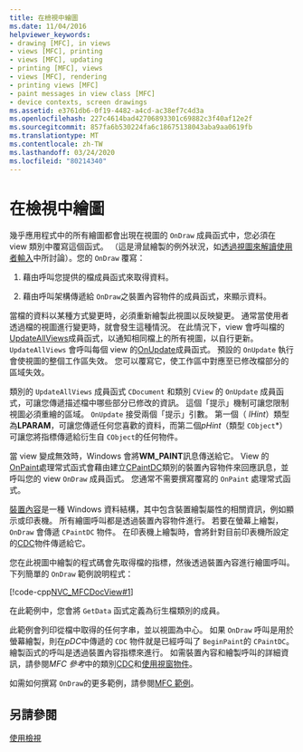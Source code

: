 ```yaml
---
title: 在檢視中繪圖
ms.date: 11/04/2016
helpviewer_keywords:
- drawing [MFC], in views
- views [MFC], printing
- views [MFC], updating
- printing [MFC], views
- views [MFC], rendering
- printing views [MFC]
- paint messages in view class [MFC]
- device contexts, screen drawings
ms.assetid: e3761db6-0f19-4482-a4cd-ac38ef7c4d3a
ms.openlocfilehash: 227c4614bad42706893301c69882c3f40af12e2f
ms.sourcegitcommit: 857fa6b530224fa6c18675138043aba9aa0619fb
ms.translationtype: MT
ms.contentlocale: zh-TW
ms.lasthandoff: 03/24/2020
ms.locfileid: "80214340"
---
```

# <a name="drawing-in-a-view"></a>在檢視中繪圖

幾乎應用程式中的所有繪圖都會出現在視圖的 `OnDraw` 成員函式中，您必須在 view 類別中覆寫這個函式。 （這是滑鼠繪製的例外狀況，如[透過視圖來解讀使用者輸入](../mfc/interpreting-user-input-through-a-view.md)中所討論）。您的 `OnDraw` 覆寫：

1. 藉由呼叫您提供的檔成員函式來取得資料。

1. 藉由呼叫架構傳遞給 `OnDraw`之裝置內容物件的成員函式，來顯示資料。

當檔的資料以某種方式變更時，必須重新繪製此視圖以反映變更。 通常當使用者透過檔的視圖進行變更時，就會發生這種情況。 在此情況下，view 會呼叫檔的[UpdateAllViews](../mfc/reference/cdocument-class.md#updateallviews)成員函式，以通知相同檔上的所有視圖，以自行更新。 `UpdateAllViews` 會呼叫每個 view 的[OnUpdate](../mfc/reference/cview-class.md#onupdate)成員函式。 預設的 `OnUpdate` 執行會使視圖的整個工作區失效。 您可以覆寫它，使工作區中對應至已修改檔部分的區域失效。

類別的 `UpdateAllViews` 成員函式 `CDocument` 和類別 `CView` 的 `OnUpdate` 成員函式，可讓您傳遞描述檔中哪些部分已修改的資訊。 這個「提示」機制可讓您限制視圖必須重繪的區域。 `OnUpdate` 接受兩個「提示」引數。 第一個（ *lHint*）類型為**LPARAM**，可讓您傳遞任何您喜歡的資料，而第二個*pHint*（類型 `CObject`*）可讓您將指標傳遞給衍生自 `CObject`的任何物件。

當 view 變成無效時，Windows 會將**WM_PAINT**訊息傳送給它。 View 的[OnPaint](../mfc/reference/cwnd-class.md#onpaint)處理常式函式會藉由建立[CPaintDC](../mfc/reference/cpaintdc-class.md)類別的裝置內容物件來回應訊息，並呼叫您的 view `OnDraw` 成員函式。 您通常不需要撰寫覆寫的 `OnPaint` 處理常式函式。

[裝置內容](../mfc/device-contexts.md)是一種 Windows 資料結構，其中包含裝置繪製屬性的相關資訊，例如顯示或印表機。 所有繪圖呼叫都是透過裝置內容物件進行。 若要在螢幕上繪製，`OnDraw` 會傳遞 `CPaintDC` 物件。 在印表機上繪製時，會將針對目前印表機所設定的[CDC](../mfc/reference/cdc-class.md)物件傳遞給它。

您在此視圖中繪製的程式碼會先取得檔的指標，然後透過裝置內容進行繪圖呼叫。 下列簡單的 `OnDraw` 範例說明程式：

[!code-cpp[NVC_MFCDocView#1](../mfc/codesnippet/cpp/drawing-in-a-view_1.cpp)]

在此範例中，您會將 `GetData` 函式定義為衍生檔類別的成員。

此範例會列印從檔中取得的任何字串，並以視圖為中心。 如果 `OnDraw` 呼叫是用於螢幕繪製，則在*pDC*中傳遞的 `CDC` 物件就是已經呼叫了 `BeginPaint`的 `CPaintDC`。 繪製函式的呼叫是透過裝置內容指標來進行。 如需裝置內容和繪製呼叫的詳細資訊，請參閱*MFC 參考*中的類別[CDC](../mfc/reference/cdc-class.md)和[使用視窗物件](../mfc/working-with-window-objects.md)。

如需如何撰寫 `OnDraw`的更多範例，請參閱[MFC 範例](../overview/visual-cpp-samples.md#mfc-samples)。

## <a name="see-also"></a>另請參閱

[使用檢視](../mfc/using-views.md)
